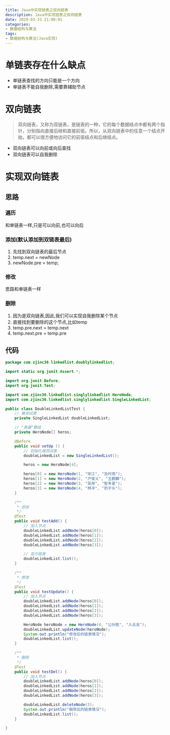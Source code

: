 ```yaml
---
title: Java中实现链表之双向链表
description: Java中实现链表之双向链表
date: 2020-03-31 21:00:01
categories:
- 数据结构与算法
tags:
- 数据结构与算法(Java实现)
---
```

#   单链表存在什么缺点
+   单链表查找的方向只能是一个方向
+   单链表不能自我删除,需要靠辅助节点

#   双向链表
>   双向链表，又称为双链表，是链表的一种，它的每个数据结点中都有两个指针，分别指向直接后继和直接前驱。所以，从双向链表中的任意一个结点开始，都可以很方便地访问它的前驱结点和后继结点。

+   双向链表可以向前或向后查找
+   双向链表可以自我删除

#   实现双向链表
##  思路
### 遍历
和单链表一样,只是可以向前,也可以向后

### 添加(默认添加到双链表最后)
1.  先找到双向链表的最后节点
2.  temp.next = newNode
3.  newNode.pre = temp;

### 修改
思路和单链表一样

### 删除
1.  因为是双向链表,因此,我们可以实现自我删除某个节点
2.  直接找到要删除的这个节点,比如temp
3.  temp.pre.next = temp.next
4.  temp.next.pre = temp.pre

##  代码
```JAVA
package com.zjinc36.linkedlist.doublylinkedlist;

import static org.junit.Assert.*;

import org.junit.Before;
import org.junit.Test;

import com.zjinc36.linkedlist.singlylinkedlist.HeroNode;
import com.zjinc36.linkedlist.singlylinkedlist.SingleLinkedList;

public class DoubleLinkedListTest {
	// 被测试类
	private SingleLinkedList doubleLinkedList;

	// "英雄"数组
	private HeroNode[] heros;

	@Before
	public void setUp () {
		// 初始化被测试类
		doubleLinkedList = new SingleLinkedList();

		heros = new HeroNode[4];

		heros[0] = new HeroNode(1, "宋江", "及时雨");
		heros[1] = new HeroNode(2, "卢俊义", "玉麒麟");
		heros[2] = new HeroNode(3, "吴用", "智多星");
		heros[3] = new HeroNode(4, "林冲", "豹子头");
	}

	/**
	 * 添加
	 */
	@Test
	public void testAdd() {
		// 加入节点
		doubleLinkedList.addNode(heros[0]);
		doubleLinkedList.addNode(heros[1]);
		doubleLinkedList.addNode(heros[2]);
		doubleLinkedList.addNode(heros[3]);

		// 显示链表
		doubleLinkedList.list();
	}

	/**
	 * 修改
	 */
	@Test
	public void testUpdate() {
		// 加入节点
		doubleLinkedList.addNode(heros[0]);
		doubleLinkedList.addNode(heros[1]);
		doubleLinkedList.addNode(heros[2]);
		doubleLinkedList.addNode(heros[3]);

		HeroNode heroNode = new HeroNode(4, "公孙胜", "入云龙");
		doubleLinkedList.updateNode(heroNode);
		System.out.println("修改后的链表情况");
		doubleLinkedList.list();
	}

	/**
	 * 删除
	 */
	@Test
	public void testDel() {
		// 加入节点
		doubleLinkedList.addNode(heros[0]);
		doubleLinkedList.addNode(heros[1]);
		doubleLinkedList.addNode(heros[2]);
		doubleLinkedList.addNode(heros[3]);

		doubleLinkedList.deleteNode(3);
		System.out.println("删除后的链表情况");
		doubleLinkedList.list();
	}

}
```
